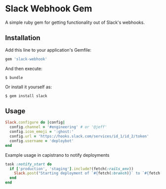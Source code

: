 # Slack Webhook Gem

A simple ruby gem for getting functionality out of Slack's webhooks.

## Installation

Add this line to your application's Gemfile:

```ruby
gem 'slack-webhook'
```

And then execute:

    $ bundle

Or install it yourself as:

    $ gem install slack

## Usage

```ruby
Slack.configure do |config|
  config.channel = '#engineering' # or '@jeff'
  config.icon_emoji = ':ghost:'
  config.url = 'https://hooks.slack.com/services/id_1/id_2/token'
  config.username = 'deploybot'
end
```

Example usage in capistrano to notify deployments

```ruby
task :notify_start do
  if ['production', 'staging'].include?(fetch(:rails_env))
    Slack.post("Starting deployment of `#{fetch(:branch)}` to `#{fetch(:rails_env)}`")
  end
end
```
